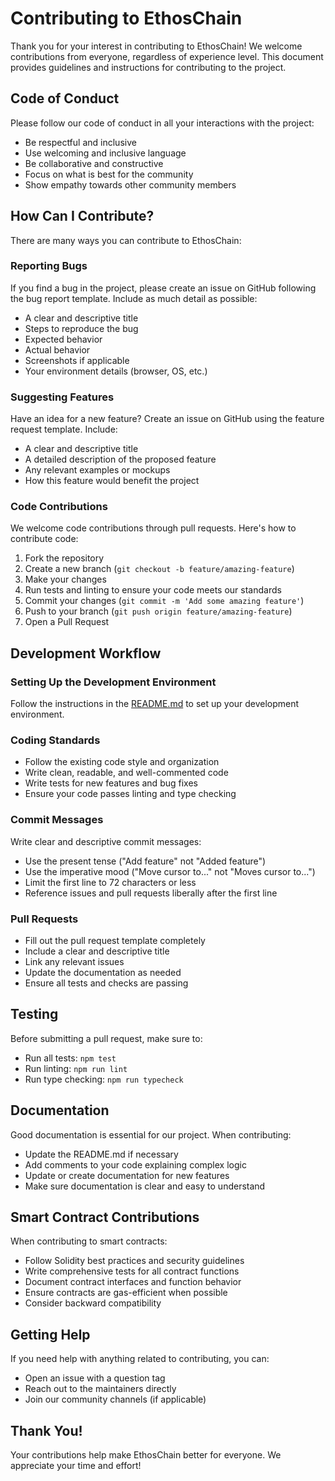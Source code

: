 # Contributing to EthosChain

Thank you for your interest in contributing to EthosChain! We welcome contributions from everyone, regardless of experience level. This document provides guidelines and instructions for contributing to the project.

## Code of Conduct

Please follow our code of conduct in all your interactions with the project:

- Be respectful and inclusive
- Use welcoming and inclusive language
- Be collaborative and constructive
- Focus on what is best for the community
- Show empathy towards other community members

## How Can I Contribute?

There are many ways you can contribute to EthosChain:

### Reporting Bugs

If you find a bug in the project, please create an issue on GitHub following the bug report template. Include as much detail as possible:

- A clear and descriptive title
- Steps to reproduce the bug
- Expected behavior
- Actual behavior
- Screenshots if applicable
- Your environment details (browser, OS, etc.)

### Suggesting Features

Have an idea for a new feature? Create an issue on GitHub using the feature request template. Include:

- A clear and descriptive title
- A detailed description of the proposed feature
- Any relevant examples or mockups
- How this feature would benefit the project

### Code Contributions

We welcome code contributions through pull requests. Here's how to contribute code:

1. Fork the repository
2. Create a new branch (`git checkout -b feature/amazing-feature`)
3. Make your changes
4. Run tests and linting to ensure your code meets our standards
5. Commit your changes (`git commit -m 'Add some amazing feature'`)
6. Push to your branch (`git push origin feature/amazing-feature`)
7. Open a Pull Request

## Development Workflow

### Setting Up the Development Environment

Follow the instructions in the [README.md](README.md) to set up your development environment.

### Coding Standards

- Follow the existing code style and organization
- Write clean, readable, and well-commented code
- Write tests for new features and bug fixes
- Ensure your code passes linting and type checking

### Commit Messages

Write clear and descriptive commit messages:

- Use the present tense ("Add feature" not "Added feature")
- Use the imperative mood ("Move cursor to..." not "Moves cursor to...")
- Limit the first line to 72 characters or less
- Reference issues and pull requests liberally after the first line

### Pull Requests

- Fill out the pull request template completely
- Include a clear and descriptive title
- Link any relevant issues
- Update the documentation as needed
- Ensure all tests and checks are passing

## Testing

Before submitting a pull request, make sure to:

- Run all tests: `npm test`
- Run linting: `npm run lint`
- Run type checking: `npm run typecheck`

## Documentation

Good documentation is essential for our project. When contributing:

- Update the README.md if necessary
- Add comments to your code explaining complex logic
- Update or create documentation for new features
- Make sure documentation is clear and easy to understand

## Smart Contract Contributions

When contributing to smart contracts:

- Follow Solidity best practices and security guidelines
- Write comprehensive tests for all contract functions
- Document contract interfaces and function behavior
- Ensure contracts are gas-efficient when possible
- Consider backward compatibility

## Getting Help

If you need help with anything related to contributing, you can:

- Open an issue with a question tag
- Reach out to the maintainers directly
- Join our community channels (if applicable)

## Thank You!

Your contributions help make EthosChain better for everyone. We appreciate your time and effort! 